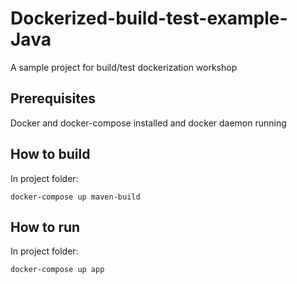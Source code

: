 # Dockerized-build-test-example-Java
A sample project for build/test dockerization workshop

## Prerequisites
Docker and docker-compose installed and docker daemon running

## How to build
In project folder:
```
docker-compose up maven-build
```
## How to run
In project folder:
```
docker-compose up app
```
